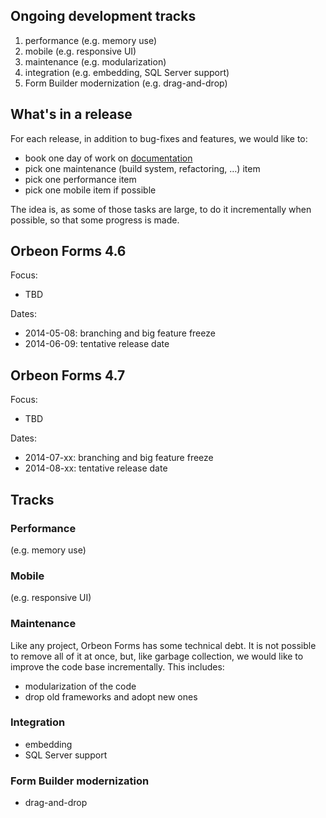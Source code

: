 ## Ongoing development tracks

1. performance (e.g. memory use)
1. mobile (e.g. responsive UI)
1. maintenance (e.g. modularization)
1. integration (e.g. embedding, SQL Server support)
1. Form Builder modernization (e.g. drag-and-drop)

## What's in a release

For each release, in addition to bug-fixes and features, we would like to:

- book one day of work on [documentation](https://github.com/orbeon/orbeon-forms/issues?direction=desc&labels=Doc&milestone=&page=1&sort=updated&state=open)
- pick one maintenance (build system, refactoring, …) item
- pick one performance item
- pick one mobile item if possible

The idea is, as some of those tasks are large, to do it incrementally when possible, so that some progress is made.

## Orbeon Forms 4.6

Focus:

- TBD

Dates:

- 2014-05-08: branching and big feature freeze
- 2014-06-09: tentative release date

## Orbeon Forms 4.7

Focus:

- TBD

Dates:

- 2014-07-xx: branching and big feature freeze
- 2014-08-xx: tentative release date

## Tracks

### Performance

 (e.g. memory use)
### Mobile

 (e.g. responsive UI)
### Maintenance

Like any project, Orbeon Forms has some technical debt. It is not possible to remove all of it at once, but, like garbage collection, we would like to improve the code base incrementally. This includes:

- modularization of the code
- drop old frameworks and adopt new ones

### Integration

- embedding
- SQL Server support

### Form Builder modernization

- drag-and-drop
